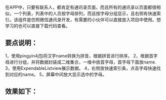 在APP中，只要有联系人，都肯定有通讯录页面，而且所有的通讯录以页面都很相似，一个列表，列表中的人员按字母排列，而且按字母分组显示，且右侧有快速索引。该组件是仿照微信通讯录开发，有需要的小伙伴可以直接放入项目中使用。想学习的也可以直接下载代码查看。


## 要点说明：

1，使用pingyin4j包将汉字name转换为拼音，根据拼音进行排序。
2，根据首字母进行分组，并将数据封装成二维集合，一维中放首字母，首字母下面放name.
3，使用ExpendableListview展示数据。
4，右侧放快速索引条，点击字母快速找到对应的name。
5，屏幕中间放大显示选中的字母。

## 效果如下：
